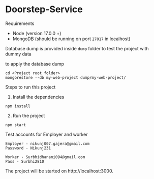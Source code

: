 # Doorstep-Service


Requirements
- Node (version 17.0.0 +)
- MongoDB (should be running on port `27017` in localhost)


Database dump is provided inside `dump` folder to test the project with dummy data


to apply the database dump

```
cd <Project root folder>
mongorestore --db my-web-project dump/my-web-project/
```

Steps to run this project

1. Install the dependencies
```
npm install
```

2. Run the project
```
npm start
```

Test accounts for Employer and worker
```
Employer - nikunj007.gajera@gmail.com
Password - Nikunj231

Worker - Surbhidhanani094@gmail.com
Pass - Surbhi2810
```

The project will be started on http://localhost:3000.
